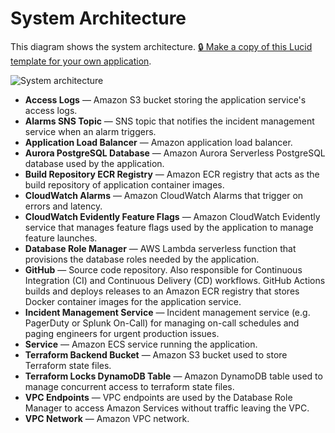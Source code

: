 # System Architecture

This diagram shows the system architecture. [🔒 Make a copy of this Lucid template for your own application](https://lucid.app/lucidchart/8851888e-1292-4228-8fef-60a61c6b57e7/edit).

![System architecture](https://lucid.app/publicSegments/view/e5a36152-200d-4d95-888e-4cdbdab80d1b/image.png)

* **Access Logs** — Amazon S3 bucket storing the application service's access logs.
* **Alarms SNS Topic** — SNS topic that notifies the incident management service when an alarm triggers.
* **Application Load Balancer** — Amazon application load balancer.
* **Aurora PostgreSQL Database** — Amazon Aurora Serverless PostgreSQL database used by the application.
* **Build Repository ECR Registry** — Amazon ECR registry that acts as the build repository of application container images.
* **CloudWatch Alarms** — Amazon CloudWatch Alarms that trigger on errors and latency.
* **CloudWatch Evidently Feature Flags** — Amazon CloudWatch Evidently service that manages feature flags used by the application to manage feature launches.
* **Database Role Manager** — AWS Lambda serverless function that provisions the database roles needed by the application.
* **GitHub** — Source code repository. Also responsible for Continuous Integration (CI) and Continuous Delivery (CD) workflows. GitHub Actions builds and deploys releases to an Amazon ECR registry that stores Docker container images for the application service.
* **Incident Management Service** — Incident management service (e.g. PagerDuty or Splunk On-Call) for managing on-call schedules and paging engineers for urgent production issues.
* **Service** — Amazon ECS service running the application.
* **Terraform Backend Bucket** — Amazon S3 bucket used to store Terraform state files.
* **Terraform Locks DynamoDB Table** — Amazon DynamoDB table used to manage concurrent access to terraform state files.
* **VPC Endpoints** — VPC endpoints are used by the Database Role Manager to access Amazon Services without traffic leaving the VPC.
* **VPC Network** — Amazon VPC network.
